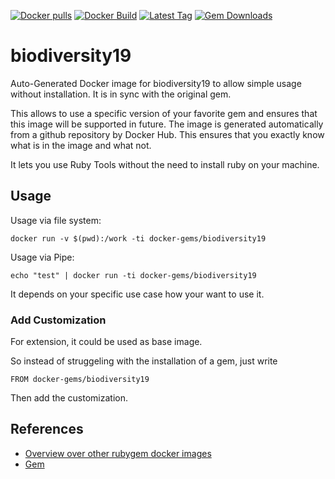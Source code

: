 [![Docker pulls](https://img.shields.io/docker/pulls/rubygem/biodiversity19.svg)](https://hub.docker.com/r/rubygem/biodiversity19/)
[![Docker Build](https://img.shields.io/docker/automated/rubygem/biodiversity19.svg)](https://hub.docker.com/r/rubygem/biodiversity19/)
[![Latest Tag](https://img.shields.io/github/tag/docker-rubygem/biodiversity19.svg)](https://hub.docker.com/r/rubygem/biodiversity19/)
[![Gem Downloads](https://img.shields.io/gem/dt/biodiversity19.svg)](https://rubygems.org/gems/biodiversity19/)
# biodiversity19

Auto-Generated Docker image for biodiversity19 to allow simple usage without installation.
It is in sync with the original gem.

This allows to use a specific version of your favorite gem and ensures that this image will be supported in future.
The image is generated automatically from a github repository by Docker Hub.
This ensures that you exactly know what is in the image and what not.

It lets you use Ruby Tools without the need to install ruby on your machine.

## Usage

Usage via file system:

`docker run -v $(pwd):/work -ti docker-gems/biodiversity19`

Usage via Pipe:

`echo "test" | docker run -ti docker-gems/biodiversity19`

It depends on your specific use case how your want to use it.

### Add Customization

For extension, it could be used as base image.

So instead of struggeling with the installation of a gem, just write

`FROM docker-gems/biodiversity19`

Then add the customization.

## References

 - [Overview over other rubygem docker images](https://github.com/thinkbot/docker-rubygem)
 - [Gem](https://rubygems.org/gems/biodiversity19/)
